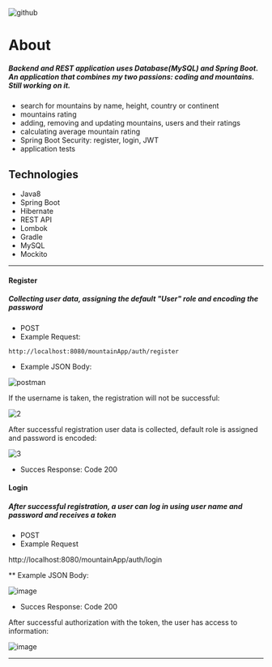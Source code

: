![github](https://user-images.githubusercontent.com/40741056/74937413-4304d980-53ec-11ea-8010-58655042feb5.jpg)

# About

##### Backend and REST application uses Database(MySQL) and Spring Boot. An application that combines my two passions: coding and mountains. Still working on it.

* search for mountains by name, height, country or continent
* mountains rating
* adding, removing and updating mountains, users and their ratings
* calculating average mountain rating
* Spring Boot Security: register, login, JWT
* application tests

## Technologies

* Java8
* Spring Boot
* Hibernate
* REST API
* Lombok
* Gradle
* MySQL
* Mockito

____________________________________________________________________________________________________________
####  Register
##### Collecting user data, assigning the default "User" role and encoding the password
* POST
* Example Request:
````
http://localhost:8080/mountainApp/auth/register
````           
* Example JSON Body:

![postman](https://user-images.githubusercontent.com/115692643/223817725-b48257a5-4019-4d7b-b4f4-29c3d1994ccc.PNG)


If the username is taken, the registration will not be successful:

![2](https://user-images.githubusercontent.com/115692643/223805685-bed74601-7613-4127-a979-fded67a482b5.png)

After successful registration user data is collected, default role is assigned and password is encoded:

![3](https://user-images.githubusercontent.com/115692643/223806594-e7f6cfe2-61db-461c-a527-8728f309ee2b.png)



* Succes Response: Code 200

#### Login
##### After successful registration, a user can log in using user name and password and receives a token
* POST
* Example Request

http://localhost:8080/mountainApp/auth/login

** Example JSON Body:
	
![image](https://user-images.githubusercontent.com/115692643/223812880-dad34fb8-bca3-429f-bc70-2d267b5ebbd4.png)

* Succes Response: Code 200

After successful authorization with the token, the user has access to information:


![image](https://user-images.githubusercontent.com/115692643/223805913-4d3461a1-15f2-4dc3-b580-ca80f76386d1.png)




___________________________________________________________________________________________________________________________________________

````
